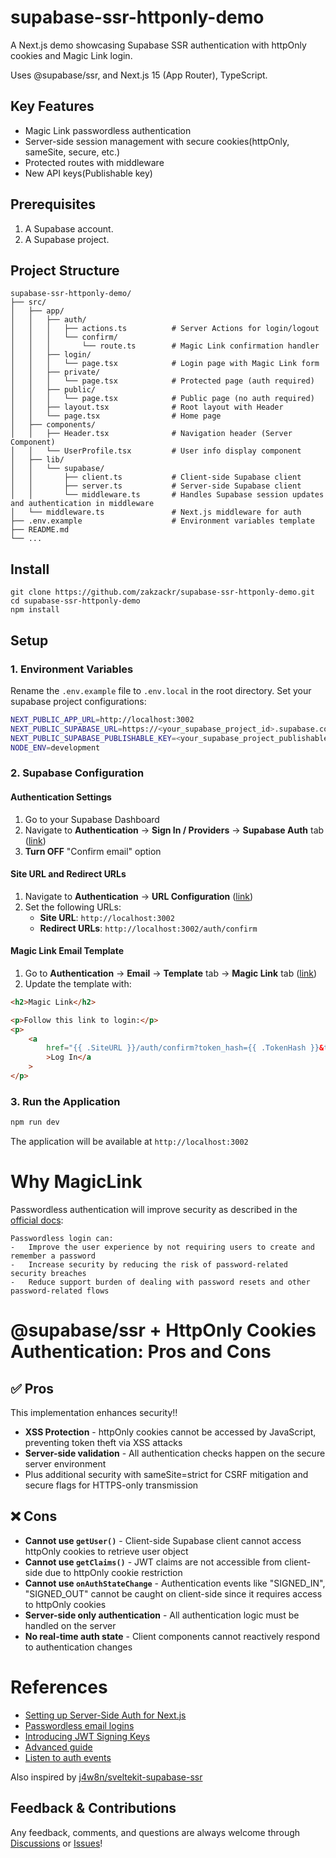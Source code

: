 # supabase-ssr-httponly-demo

A Next.js demo showcasing Supabase SSR authentication with
httpOnly cookies and Magic Link login.

Uses @supabase/ssr, and Next.js 15 (App Router), TypeScript.

## Key Features

-   Magic Link passwordless authentication
-   Server-side session management with secure cookies(httpOnly, sameSite, secure, etc.)
-   Protected routes with middleware
-   New API keys(Publishable key)

## Prerequisites

1. A Supabase account.
2. A Supabase project.

## Project Structure

```
supabase-ssr-httponly-demo/
├── src/
│   ├── app/
│   │   ├── auth/
│   │   │   ├── actions.ts          # Server Actions for login/logout
│   │   │   └── confirm/
│   │   │       └── route.ts        # Magic Link confirmation handler
│   │   ├── login/
│   │   │   └── page.tsx            # Login page with Magic Link form
│   │   ├── private/
│   │   │   └── page.tsx            # Protected page (auth required)
│   │   ├── public/
│   │   │   └── page.tsx            # Public page (no auth required)
│   │   ├── layout.tsx              # Root layout with Header
│   │   └── page.tsx                # Home page
│   ├── components/
│   │   ├── Header.tsx              # Navigation header (Server Component)
│   │   └── UserProfile.tsx         # User info display component
│   ├── lib/
│   │   └── supabase/
│   │       ├── client.ts           # Client-side Supabase client
│   │       ├── server.ts           # Server-side Supabase client
│   │       └── middleware.ts       # Handles Supabase session updates and authentication in middleware
│   └── middleware.ts               # Next.js middleware for auth
├── .env.example                    # Environment variables template
├── README.md
└── ...
```

## Install

```
git clone https://github.com/zakzackr/supabase-ssr-httponly-demo.git
cd supabase-ssr-httponly-demo
npm install
```

## Setup

### 1. Environment Variables

Rename the `.env.example` file to `.env.local` in the root directory. Set your supabase project configurations:

```bash
NEXT_PUBLIC_APP_URL=http://localhost:3002
NEXT_PUBLIC_SUPABASE_URL=https://<your_supabase_project_id>.supabase.co
NEXT_PUBLIC_SUPABASE_PUBLISHABLE_KEY=<your_supabase_project_publishable_key>
NODE_ENV=development
```

### 2. Supabase Configuration

#### Authentication Settings

1. Go to your Supabase Dashboard
2. Navigate to **Authentication** → **Sign In / Providers** → **Supabase Auth** tab ([link](https://supabase.com/dashboard/project/qpkwgpvizadhqynfolrh/auth/providers))
3. **Turn OFF** "Confirm email" option

#### Site URL and Redirect URLs

1. Navigate to **Authentication** → **URL Configuration** ([link](https://supabase.com/dashboard/project/qpkwgpvizadhqynfolrh/auth/url-configuration))
2. Set the following URLs:
    - **Site URL**: `http://localhost:3002`
    - **Redirect URLs**: `http://localhost:3002/auth/confirm`

#### Magic Link Email Template

1. Go to **Authentication** → **Email** → **Template** tab → **Magic Link** tab ([link](https://supabase.com/dashboard/project/qpkwgpvizadhqynfolrh/auth/templates))
2. Update the template with:

```html
<h2>Magic Link</h2>

<p>Follow this link to login:</p>
<p>
    <a
        href="{{ .SiteURL }}/auth/confirm?token_hash={{ .TokenHash }}&type=email&next=/"
        >Log In</a
    >
</p>
```

### 3. Run the Application

```bash
npm run dev
```

The application will be available at `http://localhost:3002`

# Why MagicLink

Passwordless authentication will improve security as described in the [official docs](https://supabase.com/docs/guides/auth/auth-email-passwordless?queryGroups=language&language=js):

```
Passwordless login can:
-   Improve the user experience by not requiring users to create and remember a password
-   Increase security by reducing the risk of password-related security breaches
-   Reduce support burden of dealing with password resets and other password-related flows
```

# @supabase/ssr + HttpOnly Cookies Authentication: Pros and Cons

## ✅ Pros

This implementation enhances security!!

-   **XSS Protection** - httpOnly cookies cannot be accessed by JavaScript, preventing token theft via XSS attacks
-   **Server-side validation** - All authentication checks happen on the secure server environment
-   Plus additional security with sameSite=strict for CSRF
    mitigation and secure flags for HTTPS-only transmission

## ❌ Cons

-   **Cannot use `getUser()`** - Client-side Supabase client cannot access httpOnly cookies to retrieve user object
-   **Cannot use `getClaims()`** - JWT claims are not accessible from client-side due to httpOnly cookie restriction
-   **Cannot use `onAuthStateChange`** - Authentication events like "SIGNED_IN", "SIGNED_OUT" cannot be caught on client-side since it requires access to httpOnly cookies
-   **Server-side only authentication** - All authentication logic must be handled on the server
-   **No real-time auth state** - Client components cannot reactively respond to authentication changes

<!-- -   onAuthStateChange only works in the client/browser and is used with useEffect. https://supabase.com/docs/reference/javascript/auth-onauthstatechange

-   supabase.auth.getUser() cannot access httponly cookie, so it failed to fetch user object. Ref: https://github.com/supabase/auth-js/blob/master/src/GoTrueClient.ts L1599(getUser)
    https://github.com/supabase/auth-js/blob/master/src/lib/helpers.ts
    L128(getItemAsync)
    https://github.com/supabase/ssr/blob/main/src/cookies.ts
    L34(createStorageFromOptions. cannot access httponly cookie using document.cookie API) -->

# References

-   [Setting up Server-Side Auth for Next.js](https://supabase.com/docs/guides/auth/server-side/nextjs?queryGroups=router&router=app)
-   [Passwordless email logins](https://supabase.com/docs/guides/auth/auth-email-passwordless?queryGroups=language&language=js)
-   [Introducing JWT Signing Keys
    ](https://supabase.com/blog/jwt-signing-keys)
-   [Advanced guide](https://supabase.com/docs/guides/auth/server-side/advanced-guide)
-   [Listen to auth events](https://supabase.com/docs/reference/javascript/auth-onauthstatechange)

Also inspired by [j4w8n/sveltekit-supabase-ssr](https://github.com/j4w8n/sveltekit-supabase-ssr)

## Feedback & Contributions

Any feedback, comments, and questions are always welcome through
[Discussions](https://github.com/zakzackr/supabase-ssr-httponly-demo/discussions) or [Issues](https://github.com/zakzackr/supabase-ssr-httponly-demo/issues)!
